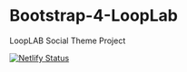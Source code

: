 # Bootstrap-4-LoopLab
LoopLAB Social Theme Project

[![Netlify Status](https://api.netlify.com/api/v1/badges/dd3274ea-3f2d-4da8-87b2-7b48fbf149c5/deploy-status)](https://app.netlify.com/sites/candid-b4-looplab/deploys)
